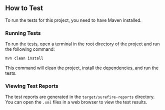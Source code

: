 ## How to Test

To run the tests for this project, you need to have Maven installed.

### Running Tests

To run the tests, open a terminal in the root directory of the project and run the following command:

```bash
mvn clean install
```

This command will clean the project, install the dependencies, and run the tests.

### Viewing Test Reports

The test reports are generated in the `target/surefire-reports` directory. You can open the `.xml` files in a web browser to view the test results.
